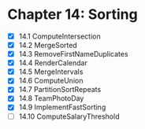# Chapter 14: Sorting

- [x] 14.1 ComputeIntersection
- [x] 14.2 MergeSorted
- [x] 14.3 RemoveFirstNameDuplicates
- [x] 14.4 RenderCalendar
- [x] 14.5 MergeIntervals
- [x] 14.6 ComputeUnion
- [x] 14.7 PartitionSortRepeats
- [x] 14.8 TeamPhotoDay
- [x] 14.9 ImplementFastSorting
- [ ] 14.10 ComputeSalaryThreshold